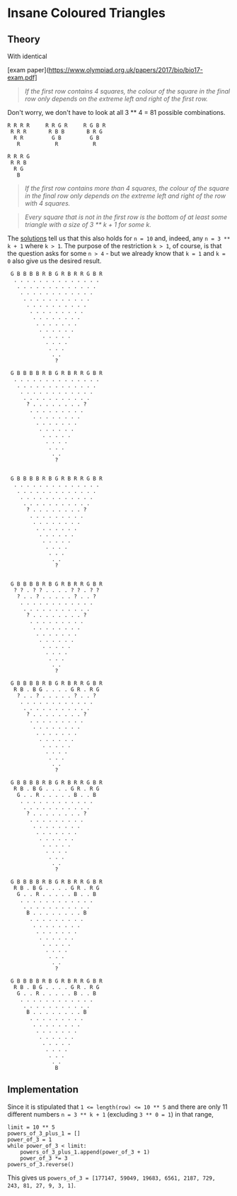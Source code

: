 # Insane Coloured Triangles

## Theory

With identical

[exam paper](https://www.olympiad.org.uk/papers/2017/bio/bio17-exam.pdf]

> _If the first row contains 4 squares, the colour of the square in the final row only depends on the extreme left and
right of the first row._


Don't worry, we don't have to look at all 3 ** 4 = 81 possible combinations.



    R R R R     R R G R     R G B R
     R R R       R B B       B R G
      R R         G B         G B
       R           R           R

    R R R G     
     R R B
      R G
       B

> _If the first row contains more than 4 squares, the colour of the square in the final row only depends on the extreme left and
right of the row with 4 squares._


> _Every square that is not in the first row is the bottom of at least some triangle with a size of 3 ** k + 1 for some k._

The [solutions](hhttps://www.olympiad.org.uk/papers/2017/bio/bio17-marks.pdf) tell us that this also holds for `n = 10`
and, indeed, any `n = 3 ** k + 1` where `k > 1`. The purpose of the restriction `k > 1`, of course, is that the question
asks for some `n > 4` - but we already know that `k = 1` and `k = 0` also give us the desired result.

     G B B B B R B G R B R R G B R
      . . . . . . . . . . . . . .
       . . . . . . . . . . . . .
        . . . . . . . . . . . .
         . . . . . . . . . . .
          . . . . . . . . . .
           . . . . . . . . .
            . . . . . . . .
             . . . . . . .
              . . . . . .
               . . . . .
                . . . .
                 . . .
                  . .
                   ?

     G B B B B R B G R B R R G B R
      . . . . . . . . . . . . . .
       . . . . . . . . . . . . .
        . . . . . . . . . . . .
         . . . . . . . . . . .
          ? . . . . . . . . ?
           . . . . . . . . .
            . . . . . . . .
             . . . . . . .
              . . . . . .
               . . . . .
                . . . .
                 . . .
                  . .
                   ?

    
     G B B B B R B G R B R R G B R
      . . . . . . . . . . . . . .
       . . . . . . . . . . . . .
        . . . . . . . . . . . .
         . . . . . . . . . . .
          ? . . . . . . . . ?
           . . . . . . . . .
            . . . . . . . .
             . . . . . . .
              . . . . . .
               . . . . .
                . . . .
                 . . .
                  . .
                   ?


     G B B B B R B G R B R R G B R
      ? ? . ? ? . . . . ? ? . ? ?
       ? . . ? . . . . . ? . . ?
        . . . . . . . . . . . .
         . . . . . . . . . . .
          ? . . . . . . . . ?
           . . . . . . . . .
            . . . . . . . .
             . . . . . . .
              . . . . . .
               . . . . .
                . . . .
                 . . .
                  . .
                   ?

     G B B B B R B G R B R R G B R
      R B . B G . . . . G R . R G
       ? . . ? . . . . . ? . . ?
        . . . . . . . . . . . .
         . . . . . . . . . . .
          ? . . . . . . . . ?
           . . . . . . . . .
            . . . . . . . .
             . . . . . . .
              . . . . . .
               . . . . .
                . . . .
                 . . .
                  . .
                   ?

     G B B B B R B G R B R R G B R
      R B . B G . . . . G R . R G
       G . . R . . . . . B . . B
        . . . . . . . . . . . .
         . . . . . . . . . . .
          ? . . . . . . . . ?
           . . . . . . . . .
            . . . . . . . .
             . . . . . . .
              . . . . . .
               . . . . .
                . . . .
                 . . .
                  . .
                   ?

     G B B B B R B G R B R R G B R
      R B . B G . . . . G R . R G
       G . . R . . . . . B . . B
        . . . . . . . . . . . .
         . . . . . . . . . . .
          B . . . . . . . . B
           . . . . . . . . .
            . . . . . . . .
             . . . . . . .
              . . . . . .
               . . . . .
                . . . .
                 . . .
                  . .
                   ?

     G B B B B R B G R B R R G B R
      R B . B G . . . . G R . R G
       G . . R . . . . . B . . B
        . . . . . . . . . . . .
         . . . . . . . . . . .
          B . . . . . . . . B
           . . . . . . . . .
            . . . . . . . .
             . . . . . . .
              . . . . . .
               . . . . .
                . . . .
                 . . .
                  . .
                   B


## Implementation

Since it is stipulated that `1 <= length(row) <= 10 ** 5` and there are only 11 different numbers `n = 3 ** k + 1`
(excluding `3 ** 0 = 1`) in that range, 


    limit = 10 ** 5
    powers_of_3_plus_1 = []
    power_of_3 = 1
    while power_of_3 < limit:
        powers_of_3_plus_1.append(power_of_3 + 1)
        power_of_3 *= 3
    powers_of_3.reverse()

This gives us `powers_of_3 = [177147, 59049, 19683, 6561, 2187, 729, 243, 81, 27, 9, 3, 1]`.


